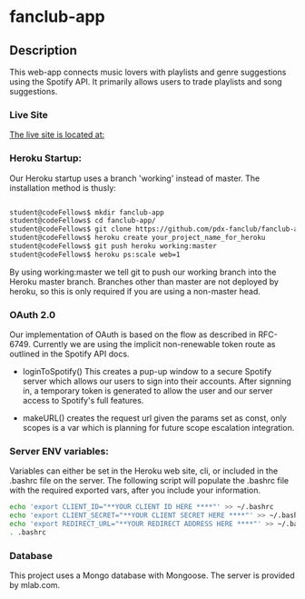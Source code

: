 # fanclub-app

## Description

This web-app connects music lovers with playlists and genre suggestions using the Spotify API. It primarily allows users to trade playlists and song suggestions.

### Live Site 

[The live site is located at:](http://song-club.herokuapp.com/)


### Heroku Startup: 

Our Heroku startup uses a branch 'working' instead of master. The installation method is thusly:

``` bash

student@codeFellows$ mkdir fanclub-app
student@codeFellows$ cd fanclub-app/
student@codeFellows$ git clone https://github.com/pdx-fanclub/fanclub-app.git
student@codeFellows$ heroku create your_project_name_for_heroku
student@codeFellows$ git push heroku working:master
student@codeFellows$ heroku ps:scale web=1

```

By using working:master we tell git to push our working branch into the Heroku master branch. Branches other than master are not deployed by heroku, so this is only required if you are using a non-master head.

### OAuth 2.0

Our implementation of OAuth is based on the flow as described in RFC-6749. Currently we are using the implicit non-renewable token route as outlined in the Spotify API docs. 

* loginToSpotify()
This creates a pup-up window to a secure Spotify server which allows our users to sign into their accounts. After signning in, a temporary token is generated to allow the user and our server access to Spotify's full features. 

* makeURL()
creates the request url given the params set as const, only scopes is a var which is planning for future scope escalation integration.

### Server ENV variables:

Variables can either be set in the Heroku web site, cli, or included in the .bashrc file on the server. The following script will populate the .bashrc file with the required exported vars, after you include your information.

```bash
echo 'export CLIENT_ID="**YOUR CLIENT ID HERE ****"' >> ~/.bashrc 
echo 'export CLIENT_SECRET="**YOUR CLIENT SECRET HERE ****"' >> ~/.bashrc
echo 'export REDIRECT_URL="**YOUR REDIRECT ADDRESS HERE ****"' >> ~/.bashrc 
. .bashrc 
```

### Database

This project uses a Mongo database with Mongoose. The server is provided by mlab.com.